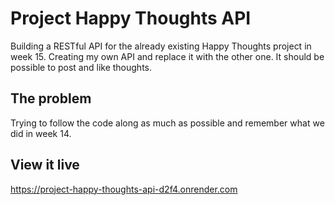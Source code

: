 # Project Happy Thoughts API

Building a RESTful API for the already existing Happy Thoughts project in week 15. Creating my own API and replace it with the other one. It should be possible to post and like thoughts.

## The problem

Trying to follow the code along as much as possible and remember what we did in week 14.

## View it live

https://project-happy-thoughts-api-d2f4.onrender.com
